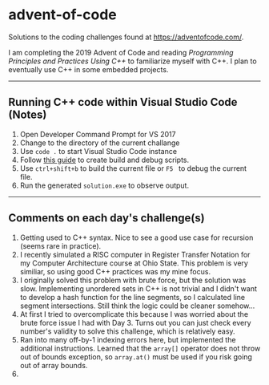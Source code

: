 # advent-of-code
Solutions to the coding challenges found at https://adventofcode.com/.

I am completing the 2019 Advent of Code and reading *Programming Principles and Practices Using C++* to familiarize myself with C++. I plan to eventually use C++ in some embedded projects.
***
## Running C++ code within Visual Studio Code (Notes)
1. Open Developer Command Prompt for VS 2017
2. Change to the directory of the current challange
3. Use `code .` to start Visual Studio Code instance
4. Follow [this guide](https://code.visualstudio.com/docs/cpp/config-msvc) to create build and debug scripts.
5. Use `ctrl+shift+b` to build the current file or `F5 ` to debug the current file.
6. Run the generated `solution.exe` to observe output.
***
## Comments on each day's challenge(s)
1. Getting used to C++ syntax. Nice to see a good use case for recursion (seems rare in practice).
2. I recently simulated a RISC computer in Register Transfer Notation for my Computer Architecture course at Ohio State. This problem is very similiar, so using good C++ practices was my mine focus.
3. I originally solved this problem with brute force, but the solution was slow. Implementing unordered sets in C++ is not trivial and I didn't want to develop a hash function for the line segments, so I calculated line segment intersections. Still think the logic could be cleaner somehow...
4. At first I tried to overcomplicate this because I was worried about the brute force issue I had with Day 3. Turns out you can just check every number's validity to solve this challenge, which is relatively easy.
5. Ran into many off-by-1 indexing errors here, but implemented the additional instructions. Learned that the `array[]` operator does not throw out of bounds exception, so `array.at()` must be used if you risk going out of array bounds.
6. 

